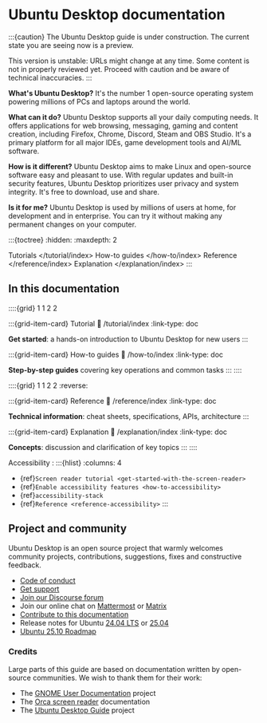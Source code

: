 # Ubuntu Desktop documentation

:::{caution}
The Ubuntu Desktop guide is under construction. The current state you are seeing now is a preview.

This version is unstable: URLs might change at any time. Some content is not in properly reviewed yet. Proceed with caution and be aware of technical inaccuracies.
:::

<!--
This introduction of Ubuntu Desktop is mainly reused from <https://ubuntu.com/desktop>.
-->

**What's Ubuntu Desktop?** It's the number 1 open-source operating system powering millions of PCs and laptops around the world.

**What can it do?** Ubuntu Desktop supports all your daily computing needs. It offers applications for web browsing, messaging, gaming and content creation, including Firefox, Chrome, Discord, Steam and OBS Studio. It's a primary platform for all major IDEs, game development tools and AI/ML software. 

**How is it different?** Ubuntu Desktop aims to make Linux and open-source software easy and pleasant to use. With regular updates and built-in security features, Ubuntu Desktop prioritizes user privacy and system integrity. It's free to download, use and share. 

**Is it for me?** Ubuntu Desktop is used by millions of users at home, for development and in enterprise. You can try it without making any permanent changes on your computer.

:::{toctree}
:hidden:
:maxdepth: 2

Tutorials </tutorial/index>
How-to guides </how-to/index>
Reference </reference/index>
Explanation </explanation/index>
:::

## In this documentation

::::{grid} 1 1 2 2

:::{grid-item-card} Tutorial
:link: /tutorial/index
:link-type: doc

**Get started**: a hands-on introduction to Ubuntu Desktop for new users
:::

:::{grid-item-card} How-to guides
:link: /how-to/index
:link-type: doc

**Step-by-step guides** covering key operations and common tasks
:::
::::

::::{grid} 1 1 2 2
:reverse:

:::{grid-item-card} Reference
:link: /reference/index
:link-type: doc

**Technical information**: cheat sheets, specifications, APIs, architecture
:::

:::{grid-item-card} Explanation
:link: /explanation/index
:link-type: doc

**Concepts**: discussion and clarification of key topics
:::
::::

Accessibility
: :::{hlist}
  :columns: 4

  * {ref}`Screen reader tutorial <get-started-with-the-screen-reader>`
  * {ref}`Enable accessibility features <how-to-accessibility>`
  * {ref}`accessibility-stack`
  * {ref}`Reference <reference-accessibility>`
:::


## Project and community

Ubuntu Desktop is an open source project that warmly welcomes community projects, contributions, suggestions, fixes and constructive feedback.

* [Code of conduct](https://ubuntu.com/community/code-of-conduct)
* [Get support](https://ubuntu.com/support/community-support)
* [Join our Discourse forum](https://discourse.ubuntu.com/c/project/desktop/)
* Join our online chat on [Mattermost](https://chat.canonical.com/canonical/channels/desktop) or [Matrix](https://matrix.to/#/#desktop-dev:ubuntu.com)
* [Contribute to this documentation](https://github.com/ubuntu/ubuntu-desktop-documentation/blob/main/CONTRIBUTING.md)
* Release notes for Ubuntu [24.04 LTS](https://discourse.ubuntu.com/t/noble-numbat-release-notes/39890) or [25.04](https://discourse.ubuntu.com/t/ubuntu-25-04-plucky-puffin-released/59303)
* [Ubuntu 25.10 Roadmap](https://discourse.ubuntu.com/t/ubuntu-desktop-25-10-the-questing-quokka-roadmap/)


### Credits

Large parts of this guide are based on documentation written by open-source communities. We wish to thank them for their work:

* The [GNOME User Documentation](https://gitlab.gnome.org/GNOME/gnome-user-docs) project
* The [Orca screen reader](https://gitlab.gnome.org/GNOME/orca) documentation
* The [Ubuntu Desktop Guide](https://launchpad.net/ubuntu/+source/ubuntu-docs) project

